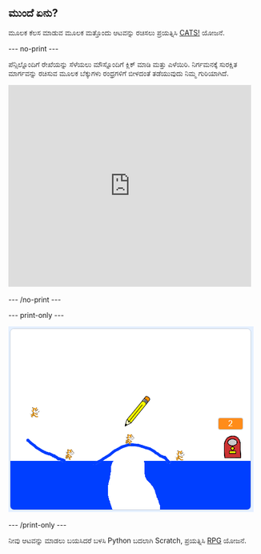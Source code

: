 ## ಮುಂದೆ ಏನು?

ಮೂಲಕ ಕೆಲಸ ಮಾಡುವ ಮೂಲಕ ಮತ್ತೊಂದು ಆಟವನ್ನು ರಚಿಸಲು ಪ್ರಯತ್ನಿಸಿ [CATS!](https://projects.raspberrypi.org/kn-IN/projects/cats?utm_source=pathway&utm_medium=whatnext&utm_campaign=projects) ಯೋಜನೆ.

--- no-print ---

ಪೆನ್ಸಿಲ್ನೊಂದಿಗೆ ರೇಖೆಯನ್ನು ಸೆಳೆಯಲು ಮೌಸ್ನೊಂದಿಗೆ ಕ್ಲಿಕ್ ಮಾಡಿ ಮತ್ತು ಎಳೆಯಿರಿ. ನಿರ್ಗಮನಕ್ಕೆ ಸುರಕ್ಷಿತ ಮಾರ್ಗವನ್ನು ರಚಿಸುವ ಮೂಲಕ ಬೆಕ್ಕುಗಳು ರಂಧ್ರಗಳಿಗೆ ಬೀಳದಂತೆ ತಡೆಯುವುದು ನಿಮ್ಮ ಗುರಿಯಾಗಿದೆ.

<div class="scratch-preview">
  <iframe allowtransparency="true" width="485" height="402" src="https://scratch.mit.edu/projects/embed/253667883/?autostart=false" frameborder="0" scrolling="no"></iframe>
</div>

--- /no-print ---

--- print-only ---

![ಬೆಕ್ಕುಗಳು ಮುಗಿದವು](images/cats-finished.png)

--- /print-only ---

ನೀವು ಆಟವನ್ನು ಮಾಡಲು ಬಯಸಿದರೆ ಬಳಸಿ Python ಬದಲಾಗಿ Scratch, ಪ್ರಯತ್ನಿಸಿ [RPG](https://projects.raspberrypi.org/kn-IN/projects/rpg?utm_source=pathway&utm_medium=whatnext&utm_campaign=projects) ಯೋಜನೆ.